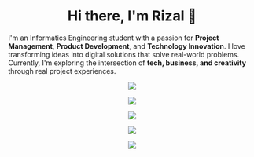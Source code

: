 <h1 align="center">Hi there, I'm Rizal 👋</h1>

I'm an Informatics Engineering student with a passion for **Project Management**, **Product Development**, and **Technology Innovation**. I love transforming ideas into digital solutions that solve real-world problems. Currently, I'm exploring the intersection of **tech, business, and creativity** through real project experiences.

<p align="center">
  <img src="https://readme-typing-svg.herokuapp.com?font=Fira+Code&size=24&pause=1000&color=4DBCBE&center=true&vCenter=true&width=440&lines=Informatics+Student;Aspiring+Product+Manager;Aspiring+Project+Manager;Tech+Explorer+%26+Builder;Let's+build+something+awesome!"/>
</p>

<p align="center">
  <img src="https://github-profile-trophy.vercel.app/?username=riizalhp&theme=onedark&no-frame=true&title=Stars,Followers,Commits,Repositories,PullRequest" />
</p>

<p align="center">
  <img src="https://github-readme-stats.vercel.app/api?username=riizalhp&show_icons=true&theme=tokyonight&hide_title=true" />
</p>

<p align="center">
  <img src="https://github-readme-streak-stats.herokuapp.com?user=riizalhp&theme=tokyonight&hide_border=true" />
</p>

<p align="center">
  <img src="https://github-readme-stats.vercel.app/api/top-langs/?username=riizalhp&layout=compact&theme=tokyonight&hide_border=true" />
</p>
